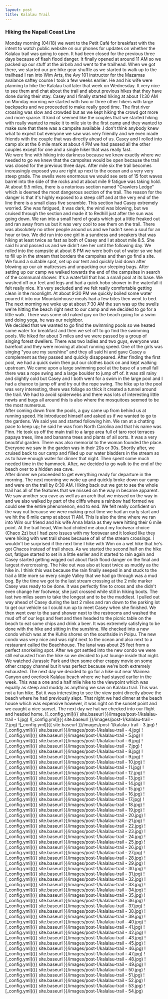```yaml
---
layout: post
title: Kalalau Trail
---
```

### Hiking the Napali Coast Line

Monday morning (04/18) we went to the Petit Café for breakfast with the intent to watch public website on our phones for updates on whether the Kalalau trail was going to open. It had been closed for the previous three days because of flash flood danger.
It finally opened at around 11 AM so we packed up our stuff at the airbnb and went to the trailhead. When we got there, we started our pre hike gear shuffle as we started to walk up to the trailhead I ran into Wim Arts, the Avy 101 instructor for the Mazamas avalance saftey course I took a few weeks earlier.
He and his wife were planning to hike the Kalalau trail later that week on Wednesday. It very nice to see them and chat about the trail and about previous hikes that they have done during their stay.
Casey and I finally started hiking at about 11:30 AM on Monday morning we started with two or three other hikers with large backpacks and we proceeded to make really good time. 
The first river crossing was slow and crowded but as we kept hiking the crowd got more and more sparse.
It kind of seemed like the couples that we started hiking with really wanted to make it to mile six to the first camp and they wanted to make sure that there was a campsite available .I don't think anybody knew what to expect but everyone we saw was very friendly and we even made friends with the couple that was directly ahead of us.
Casey and I rolled into camp six at the 6 mile mark at about 4 PM we had passed all the other couples except for one and a single hiker that was really fast.  
We were fine with hiking into darkness because we knew exactly where we needed to go we knew that the campsites would be open because the trail was closed for the previous three days.
After mile six the trail becomes increasingly exposed you are right up next to the ocean and a very very steep grade.
The swells were enormous we would see sets of 15 foot waves barrel into the side of the rocks and at about mile 9 fatigue was taking hold.  
At about 9.5 miles, there is a notorious section named "Crawlers Ledge" which is deemed the most dangerous section of the trail. The reason for the danger is that it's highly exposed to a steep cliff and at the very end of the line there is a small class five scramble.
This section had Casey extremely worried. She was fatigued, it was dark, the wind was blowing, but we cruised through the section and made it to Redhill just after the sun was going down. We ran into a small herd of goats which got a little freaked out and ran away from us but it was very cool to see them on the trail. 
There was absolutely no other people around us and we hadn't seen a soul for an hour or two.  We did run into one girl in a sundress and sneakers that was hiking at least twice as fast as both of Casey and I at about mile 8.5. She said hi and passed us and we didn't see her until the following day. We rolled into the campsite at about 8 PM we were both out of water so we had to fill up in the stream that borders the campsites and then go find a site.  
We found a suitable spot, set up our tent and quickly laid down after blowing up our air mattresses and unpacking our sleeping bags. After setting up our camp we walked towards the end of the campsites in search of the communal shower. It's a waterfall that has a small pool at its base. We washed off our feet and legs and had a quick hobo shower in the waterfall it felt really nice. It's very secluded and we felt really comfortable getting clean in the moonlight. At about 9:30 PM we quickly boiled some water poured it into our Mountainhouse meals had a few bites then went to bed. The next morning we woke up at about 7:30 AM the sun was up the swells we're hitting the beach right next to our camp and we decided to go for a little walk. There was some old naked guy on the beach going for a swim and doing yoga, he was our neighbor.  
We decided that we wanted to go find the swimming pools so we heated some water for breakfast and then we set off to go find the swimming pools. We hiked for about 3 miles and we were passed by a group of singing forest dwellers. There was two ladies and two guys, everyone was barefoot and they were moving at about running speed. 
One of the girls was singing "you are my sunshine" and they all said hi and gave Casey a complement as they passed and quickly disappeared. After finding the first pool, we had a quick swim then put our clothes back on and kept walking upstream. We came upon a large swimming pool at the base of a small fall there was a rope swing and a large boulder to jump off of. It was stil rainy and slightly cold but Casey and I both went for a swim in the large pool and I had a chance to jump off and try out the rope swing. The hike up to the pool was very interesting, there was foliage so thick it created a tunnel around the trail. We had to avoid spiderwebs and there was lots of interesting little newts and bugs all around this is also where the mosquitoes seemed to be the most numerous.   
After coming down from the pools, a guy came up from behind us at running speed. He introduced himself and asked us if we wanted to go to the gardens. We said yes and started following him. We ran at a chatting pace to keep up; he said he was from North Carolina and that his name was Finn. He took us off the main trail to a large area full of taro root terraces papaya trees, lime and bananna trees and plants of all sorts. It was a very beautiful garden. There was also memorial to the woman founded the place. Everyone we saw in the garden was in their 20s or 30s. 
Shortly after, we cruised back to our camp and filled up our water bladders in the stream so as to have enough water for dinner that night. Then spent some much needed time in the hammock. After, we decided to go walk to the end of the beach over to a hidden sea cave.  
After dinner we proceeded to get everything ready for departure in the morning. The next morning we woke up and quickly broke down our camp and were on the trail by 8:30 AM. Hiking back out we got to see the whole trail has all of the features that we missed on the way in became apparent. We saw another sea cave as well as an arch that we missed on the way in and we also walked by part of the cliffs where a rainbow had formed we could see the entire phenomenon, end to end. We felt really confident on the way out because we were making great time we had an early start and we hit the 6 mile camp at about 11 AM. This is also the time where we ran into Wim our friend and his wife Anna Maria as they were hitting their 6 mile point. At the trail head, Wim had chided me about my footwear choice (Chaco 2z) but I had zero issues with my footwear and it looked like they were hiking with wet trail shoes because of all of the stream crossings. I wouldn't be surprised if the next time I hike with Wim on a wet hike that he's got Chacos instead of trail shoes. 
As we started the second half on the hike out, fatigue started to set in a little earlier and it started to rain again and Casey started getting wigged out about flash flood danger on the final and largest rivercrossing. 
The hike out was also at least twice as muddy as the hike in. I think this was because the rain finally seeped in and stuck to the trail a little more so every single Valley that we had go through was a mud bog. 
By the time we got to the last stream crossing at the 2 mile marker Casey was ready to be done. It was perfectly fine to cross and she didn't even change her footwear, she just crossed while still in hiking boots. The last two miles seem to take the longest and to be the muddiest. I pulled out way ahead of Casey during the last 2 miles and ran down to the parking lot to get our vehicle so I could run up to meet Casey when she finished. We then went over to the sand shower next to the restrooms and washed the mud off of our legs and feet and then headed to the picnic table on the beach to eat some chips and drink a beer. It was extremely satisfying to be done with the hike and sitting in the sunshine. We checked into a new condo which was at the Kuhio shores on the southside in Poipu. The new condo was very nice and was right next to the ocean and also next to a restaurant called the Beachhouse. The lanai was about 25 feet from a perfect snorkeling spot. After we got settled into the new condo we were still exhausted from the hike so we decided to just lounge inside that night. We watched Jurassic Park and then some other crappy movie on some other crappy channel but it was perfect because we're both extremely exhausted. 
The next day we decided to go for a hike out near Waimea Canyon and overlook Kalalau beach where we had stayed earlier in the week. This was a one and a half mile hike to the viewpoint which was equally as steep and muddy as anything we saw on Kalalau trail. This was not a fun hike. But it was interesting to see the view point directly above the beach where he had previously slept. That night we had dinner at the beach house which was expensive however, it was right on the sunset point and we caught a nice sunset. 
The next day we hat we checked into our flight and headed home.
![_config.yml]({{ site.baseurl }}/images/post-1/kalalau-trail - 1.jpg)
![_config.yml]({{ site.baseurl }}/images/post-1/kalalau-trail - 2.jpg)
![_config.yml]({{ site.baseurl }}/images/post-1/kalalau-trail - 3.jpg)
![_config.yml]({{ site.baseurl }}/images/post-1/kalalau-trail - 4.jpg)
![_config.yml]({{ site.baseurl }}/images/post-1/kalalau-trail - 5.jpg)
![_config.yml]({{ site.baseurl }}/images/post-1/kalalau-trail - 6.jpg)
![_config.yml]({{ site.baseurl }}/images/post-1/kalalau-trail - 7.jpg)
![_config.yml]({{ site.baseurl }}/images/post-1/kalalau-trail - 8.jpg)
![_config.yml]({{ site.baseurl }}/images/post-1/kalalau-trail - 9.jpg)
![_config.yml]({{ site.baseurl }}/images/post-1/kalalau-trail - 10.jpg)
![_config.yml]({{ site.baseurl }}/images/post-1/kalalau-trail - 11.jpg)
![_config.yml]({{ site.baseurl }}/images/post-1/kalalau-trail - 12.jpg)
![_config.yml]({{ site.baseurl }}/images/post-1/kalalau-trail - 13.jpg)
![_config.yml]({{ site.baseurl }}/images/post-1/kalalau-trail - 14.jpg)
![_config.yml]({{ site.baseurl }}/images/post-1/kalalau-trail - 15.jpg)
![_config.yml]({{ site.baseurl }}/images/post-1/kalalau-trail - 16.jpg)
![_config.yml]({{ site.baseurl }}/images/post-1/kalalau-trail - 17.jpg)
![_config.yml]({{ site.baseurl }}/images/post-1/kalalau-trail - 18.jpg)
![_config.yml]({{ site.baseurl }}/images/post-1/kalalau-trail - 19.jpg)
![_config.yml]({{ site.baseurl }}/images/post-1/kalalau-trail - 20.jpg)
![_config.yml]({{ site.baseurl }}/images/post-1/kalalau-trail - 21.jpg)
![_config.yml]({{ site.baseurl }}/images/post-1/kalalau-trail - 22.jpg)
![_config.yml]({{ site.baseurl }}/images/post-1/kalalau-trail - 23.jpg)
![_config.yml]({{ site.baseurl }}/images/post-1/kalalau-trail - 24.jpg)
![_config.yml]({{ site.baseurl }}/images/post-1/kalalau-trail - 25.jpg)
![_config.yml]({{ site.baseurl }}/images/post-1/kalalau-trail - 26.jpg)
![_config.yml]({{ site.baseurl }}/images/post-1/kalalau-trail - 27.jpg)
![_config.yml]({{ site.baseurl }}/images/post-1/kalalau-trail - 28.jpg)
![_config.yml]({{ site.baseurl }}/images/post-1/kalalau-trail - 29.jpg)
![_config.yml]({{ site.baseurl }}/images/post-1/kalalau-trail - 30.jpg)
![_config.yml]({{ site.baseurl }}/images/post-1/kalalau-trail - 31.jpg)
![_config.yml]({{ site.baseurl }}/images/post-1/kalalau-trail - 32.jpg)
![_config.yml]({{ site.baseurl }}/images/post-1/kalalau-trail - 33.jpg)
![_config.yml]({{ site.baseurl }}/images/post-1/kalalau-trail - 34.jpg)
![_config.yml]({{ site.baseurl }}/images/post-1/kalalau-trail - 35.jpg)
![_config.yml]({{ site.baseurl }}/images/post-1/kalalau-trail - 36.jpg)
![_config.yml]({{ site.baseurl }}/images/post-1/kalalau-trail - 37.jpg)
![_config.yml]({{ site.baseurl }}/images/post-1/kalalau-trail - 38.jpg)
![_config.yml]({{ site.baseurl }}/images/post-1/kalalau-trail - 39.jpg)
![_config.yml]({{ site.baseurl }}/images/post-1/kalalau-trail - 40.jpg)
![_config.yml]({{ site.baseurl }}/images/post-1/kalalau-trail - 41.jpg)
![_config.yml]({{ site.baseurl }}/images/post-1/kalalau-trail - 42.jpg)
![_config.yml]({{ site.baseurl }}/images/post-1/kalalau-trail - 43.jpg)
![_config.yml]({{ site.baseurl }}/images/post-1/kalalau-trail - 45.jpg)
![_config.yml]({{ site.baseurl }}/images/post-1/kalalau-trail - 46.jpg)
![_config.yml]({{ site.baseurl }}/images/post-1/kalalau-trail - 47.jpg)
![_config.yml]({{ site.baseurl }}/images/post-1/kalalau-trail - 48.jpg)
![_config.yml]({{ site.baseurl }}/images/post-1/kalalau-trail - 49.jpg)
![_config.yml]({{ site.baseurl }}/images/post-1/kalalau-trail - 50.jpg)
![_config.yml]({{ site.baseurl }}/images/post-1/kalalau-trail - 51.jpg)
![_config.yml]({{ site.baseurl }}/images/post-1/kalalau-trail - 52.jpg)
![_config.yml]({{ site.baseurl }}/images/post-1/kalalau-trail - 53.jpg)
![_config.yml]({{ site.baseurl }}/images/post-1/kalalau-trail - 54.jpg)





